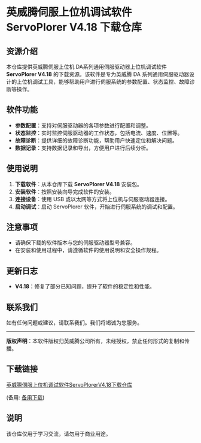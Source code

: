# 英威腾伺服上位机调试软件 ServoPlorer V4.18 下载仓库

## 资源介绍

本仓库提供英威腾伺服上位机 DA系列通用伺服驱动器上位机调试软件 **ServoPlorer V4.18** 的下载资源。该软件是专为英威腾 DA 系列通用伺服驱动器设计的上位机调试工具，能够帮助用户进行伺服系统的参数配置、状态监控、故障诊断等操作。

## 软件功能

- **参数配置**：支持对伺服驱动器的各项参数进行配置和调整。
- **状态监控**：实时监控伺服驱动器的工作状态，包括电流、速度、位置等。
- **故障诊断**：提供详细的故障诊断功能，帮助用户快速定位和解决问题。
- **数据记录**：支持数据记录和导出，方便用户进行后续分析。

## 使用说明

1. **下载软件**：从本仓库下载 **ServoPlorer V4.18** 安装包。
2. **安装软件**：按照安装向导完成软件的安装。
3. **连接设备**：使用 USB 或以太网等方式将上位机与伺服驱动器连接。
4. **启动调试**：启动 ServoPlorer 软件，开始进行伺服系统的调试和配置。

## 注意事项

- 请确保下载的软件版本与您的伺服驱动器型号兼容。
- 在安装和使用过程中，请遵循软件的使用说明和安全操作规程。

## 更新日志

- **V4.18**：修复了部分已知问题，提升了软件的稳定性和性能。

## 联系我们

如有任何问题或建议，请联系我们。我们将竭诚为您服务。

---

**版权声明**：本软件版权归英威腾公司所有，未经授权，禁止任何形式的复制和传播。

## 下载链接
[英威腾伺服上位机调试软件ServoPlorerV4.18下载仓库](https://pan.quark.cn/s/917be6ae630b) 

(备用: [备用下载](https://pan.baidu.com/s/1xsYpfA9JzJdX4bKuFfRISA?pwd=1234))

## 说明

该仓库仅用于学习交流，请勿用于商业用途。
